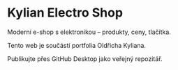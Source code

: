 # Kylian Electro Shop

Moderní e-shop s elektronikou – produkty, ceny, tlačítka.

Tento web je součástí portfolia Oldřicha Kyliana.

Publikujte přes GitHub Desktop jako veřejný repozitář.